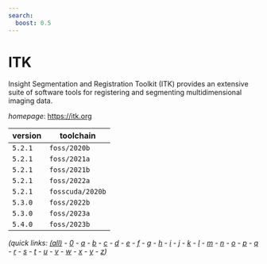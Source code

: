 ```yaml
---
search:
  boost: 0.5
---
```

# ITK

Insight Segmentation and Registration Toolkit (ITK) provides  an extensive suite of software tools for registering and segmenting  multidimensional imaging data.

*homepage*: <https://itk.org>

version | toolchain
--------|----------
``5.2.1`` | ``foss/2020b``
``5.2.1`` | ``foss/2021a``
``5.2.1`` | ``foss/2021b``
``5.2.1`` | ``foss/2022a``
``5.2.1`` | ``fosscuda/2020b``
``5.3.0`` | ``foss/2022b``
``5.3.0`` | ``foss/2023a``
``5.4.0`` | ``foss/2023b``


*(quick links: [(all)](../index.md) - [0](../0/index.md) - [a](../a/index.md) - [b](../b/index.md) - [c](../c/index.md) - [d](../d/index.md) - [e](../e/index.md) - [f](../f/index.md) - [g](../g/index.md) - [h](../h/index.md) - [i](../i/index.md) - [j](../j/index.md) - [k](../k/index.md) - [l](../l/index.md) - [m](../m/index.md) - [n](../n/index.md) - [o](../o/index.md) - [p](../p/index.md) - [q](../q/index.md) - [r](../r/index.md) - [s](../s/index.md) - [t](../t/index.md) - [u](../u/index.md) - [v](../v/index.md) - [w](../w/index.md) - [x](../x/index.md) - [y](../y/index.md) - [z](../z/index.md))*

